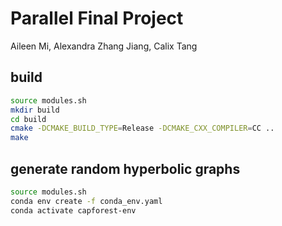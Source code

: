 # Parallel Final Project
Aileen Mi, Alexandra Zhang Jiang, Calix Tang

## build
```bash
source modules.sh
mkdir build
cd build
cmake -DCMAKE_BUILD_TYPE=Release -DCMAKE_CXX_COMPILER=CC ..
make
```

## generate random hyperbolic graphs
```bash
source modules.sh
conda env create -f conda_env.yaml
conda activate capforest-env
```